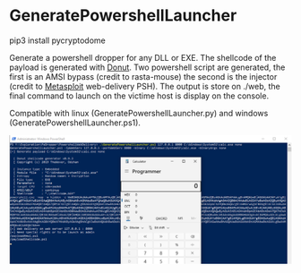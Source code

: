 # GeneratePowershellLauncher

pip3 install pycryptodome

Generate a powershell dropper for any DLL or EXE. The shellcode of the payload is generated with [Donut](https://github.com/TheWover/donut). Two powershell script are generated, the first is an AMSI bypass (credit to rasta-mouse) the second is the injector (credit to [Metasploit](https://github.com/rapid7/metasploit-framework) web-delivery PSH). The output is store on ./web, the final command to launch on the victime host is display on the console.  


Compatible with linux (GeneratePowershellLauncher.py) and windows (GeneratePowershellLauncher.ps1).  

![alt text](https://github.com/maxDcb/PowershellWebDelivery/blob/master/ressources/image1.png?raw=true)
